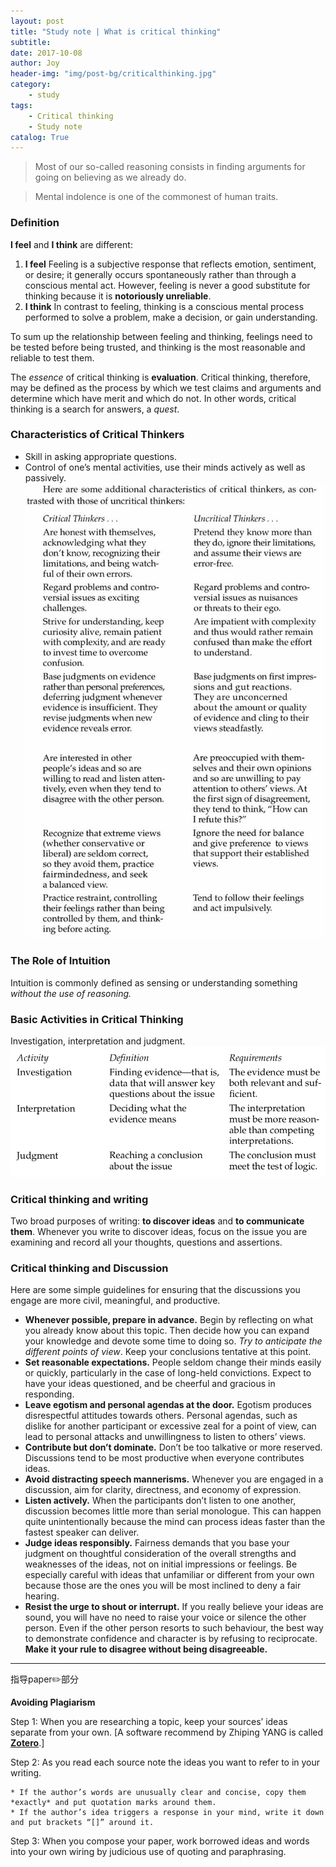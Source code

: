 ```yaml
---
layout: post
title: "Study note | What is critical thinking"
subtitle:
date: 2017-10-08
author: Joy
header-img: "img/post-bg/criticalthinking.jpg"
category:
    - study
tags:
    - Critical thinking
    - Study note
catalog: True
---
```


> Most of our so-called reasoning consists in finding arguments for going on believing as we already do.  

> Mental indolence is one of the commonest of human traits.  


### Definition

**I feel** and **I think** are different:
1. **I feel**
Feeling is a subjective response that reflects emotion, sentiment, or desire; it generally occurs spontaneously rather than through a conscious mental act.
However, feeling is never a good substitute for thinking because it is **notoriously unreliable**.
2. **I think**
In contrast to feeling, thinking is a conscious mental process performed to solve a problem, make a decision, or gain understanding.

To sum up the relationship between feeling and thinking, feelings need to be tested before being trusted, and thinking is the most reasonable and reliable to test them.

The *essence* of critical thinking is **evaluation**.  Critical thinking, therefore, may be defined as the process by which we test claims and arguments and determine which have merit and which do not. In other words, critical thinking is a search for answers, a *quest*.

### Characteristics of Critical Thinkers

* Skill in asking appropriate questions.
* Control of one’s mental activities, use their minds actively as well as passively.
![](/img/in-post/post-critical-thinking/criticalthinkers.jpg)

### The Role of Intuition

Intuition is commonly defined as sensing or understanding something *without the use of reasoning.*

### Basic Activities in Critical Thinking

Investigation, interpretation and judgment.
![](/img/in-post/post-critical-thinking/relationship.jpg)

### Critical thinking and writing

Two broad purposes of writing: **to discover ideas** and **to communicate them**.
Whenever you write to discover ideas, focus on the issue you are examining and record all your thoughts, questions and assertions.

### Critical thinking and Discussion

Here are some simple guidelines for ensuring that the discussions you engage are more civil, meaningful, and productive.
* **Whenever possible, prepare in advance.**
Begin by reflecting on what you already know about this topic.
Then decide how you can expand your knowledge and devote some time to doing so. *Try to anticipate the different points of view*.
Keep your conclusions tentative at this point.
* **Set reasonable expectations.**
People seldom change their minds easily or quickly, particularly in the case of long-held convictions. Expect to have your ideas questioned, and be cheerful and gracious in responding.
* **Leave egotism and personal agendas at the door.**
Egotism produces disrespectful attitudes towards others. Personal agendas, such as dislike for another participant or excessive zeal for a point of view, can lead to personal attacks and unwillingness to listen to others’ views.
* **Contribute but don’t dominate.**
Don’t be too talkative or more reserved. Discussions tend to be most productive when everyone contributes ideas.
* **Avoid distracting speech mannerisms.**
Whenever you are engaged in a discussion, aim for clarity, directness, and economy of expression.
* **Listen actively.**
When the participants don’t listen to one another, discussion becomes little more than serial monologue. This can happen quite unintentionally because the mind can process ideas faster than the fastest speaker can deliver.
* **Judge ideas responsibly.**
Fairness demands that you base your judgment on thoughtful consideration of the overall strengths and weaknesses of the ideas, not on initial impressions or feelings. Be especially careful with ideas that unfamiliar or different from your own because those are the ones you will be most inclined to deny a fair hearing.
* **Resist the urge to shout or interrupt.**
If you really believe your ideas are sound, you will have no need to raise your voice or silence the other person. Even if the other person resorts to such behaviour, the best way to demonstrate confidence and character is by refusing to reciprocate. **Make it your rule to disagree without being disagreeable.**

- - - -

指导paper✏️部分

**Avoiding Plagiarism**

Step 1:  When you are researching a topic, keep your sources’ ideas separate from your own. [A software recommend by Zhiping YANG is called [**Zotero**](https://www.zotero.org).]

Step 2: As you read each source note the ideas you want to refer to in your writing.
 
	* If the author’s words are unusually clear and concise, copy them *exactly* and put quotation marks around them.
	* If the author’s idea triggers a response in your mind, write it down and put brackets “[]” around it.

Step 3: When you compose your paper, work borrowed ideas and words into your own wiring by judicious use of quoting and paraphrasing.
